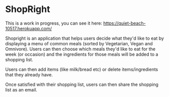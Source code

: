 
<h1> ShopRight </h1>

This is a work in progress, you can see it here: https://quiet-beach-10517.herokuapp.com/

Shopright is an application that helps users decide what they'd like to eat by displaying a menu of common meals (sorted by Vegetarian, Vegan and Omnivore). Users can then choose which meals they'd like to eat for the week (or occasion) and the ingredients for those meals will be added to a shopping list.

Users can then add items (like milk/bread etc) or delete items/ingredients that they already have.

Once satisfied with their shopping list, users can then share the shopping list as an email.